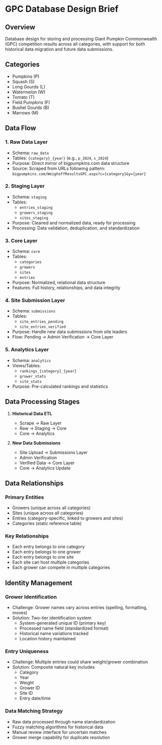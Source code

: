 # GPC Database Design Brief

## Overview
Database design for storing and processing Giant Pumpkin Commonwealth (GPC) competition results across all categories, with support for both historical data migration and future data submissions.

## Categories
- Pumpkins (P)
- Squash (S)
- Long Gourds (L)
- Watermelon (W)
- Tomato (T)
- Field Pumpkins (F)
- Bushel Gourds (B)
- Marrows (M)

## Data Flow

### 1. Raw Data Layer
- Schema: `raw_data`
- Tables: `{category}_{year}` (e.g., `p_2024`, `s_2024`)
- Purpose: Direct mirror of bigpumpkins.com data structure
- Source: Scraped from URLs following pattern: `bigpumpkins.com/WeighoffResultsGPC.aspx?c={category}&y={year}`

### 2. Staging Layer
- Schema: `staging`
- Tables:
  - `entries_staging`
  - `growers_staging`
  - `sites_staging`
- Purpose: Cleaned and normalized data, ready for processing
- Processing: Data validation, deduplication, and standardization

### 3. Core Layer
- Schema: `core`
- Tables:
  - `categories`
  - `growers`
  - `sites`
  - `entries`
- Purpose: Normalized, relational data structure
- Features: Full history, relationships, and data integrity

### 4. Site Submission Layer
- Schema: `submissions`
- Tables: 
  - `site_entries_pending`
  - `site_entries_verified`
- Purpose: Handle new data submissions from site leaders
- Flow: Pending → Admin Verification → Core Layer

### 5. Analytics Layer
- Schema: `analytics`
- Views/Tables:
  - `rankings_{category}_{year}`
  - `grower_stats`
  - `site_stats`
- Purpose: Pre-calculated rankings and statistics

## Data Processing Stages

1. **Historical Data ETL**
   - Scrape → Raw Layer
   - Raw → Staging → Core
   - Core → Analytics

2. **New Data Submissions**
   - Site Upload → Submissions Layer
   - Admin Verification
   - Verified Data → Core Layer
   - Core → Analytics Update

## Data Relationships

### Primary Entities
- Growers (unique across all categories)
- Sites (unique across all categories)
- Entries (category-specific, linked to growers and sites)
- Categories (static reference table)

### Key Relationships
- Each entry belongs to one category
- Each entry belongs to one grower
- Each entry belongs to one site
- Each site can host multiple categories
- Each grower can compete in multiple categories

## Identity Management

### Grower Identification
- Challenge: Grower names vary across entries (spelling, formatting, moves)
- Solution: Two-tier identification system
  - System-generated unique ID (primary key)
  - Processed name field (standardized format)
  - Historical name variations tracked
  - Location history maintained

### Entry Uniqueness
- Challenge: Multiple entries could share weight/grower combination
- Solution: Composite natural key includes
  - Category
  - Year
  - Weight
  - Grower ID
  - Site ID
  - Entry date/time

### Data Matching Strategy
- Raw data processed through name standardization
- Fuzzy matching algorithms for historical data
- Manual review interface for uncertain matches
- Grower merge capability for duplicate resolution